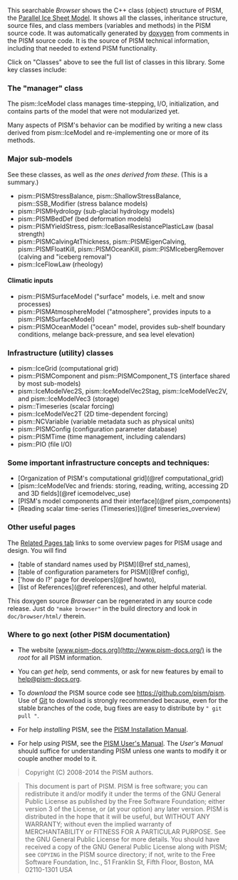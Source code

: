 This searchable *Browser* shows the C++ class (object) structure of
PISM, the [Parallel Ice Sheet Model](http://www.pism-docs.org/).  It
shows all the classes, inheritance structure, source files,
and class members (variables and methods) in the PISM source code.
It was automatically generated by [doxygen](http://www.doxygen.org/)
from comments in the PISM source code.  It is the source of PISM technical
information, including that needed to extend PISM functionality.

Click on "Classes" above to see the full list of classes in this library.  Some
key classes include:

### The "manager" class

The pism::IceModel class manages time-stepping, I/O, initialization, and
contains parts of the model that were not modularized yet.

Many aspects of PISM's behavior can be modified by writing a new class
derived from pism::IceModel and re-implementing one or more of its methods.

### Major sub-models

See these classes, as well as *the ones derived from these*. (This is
a summary.)

- pism::PISMStressBalance, pism::ShallowStressBalance, pism::SSB_Modifier (stress
  balance models)
- pism::PISMHydrology (sub-glacial hydrology models)
- pism::PISMBedDef (bed deformation models)
- pism::PISMYieldStress, pism::IceBasalResistancePlasticLaw (basal strength)
- pism::PISMCalvingAtThickness, pism::PISMEigenCalving, pism::PISMFloatKill,
  pism::PISMOceanKill, pism::PISMIcebergRemover (calving and "iceberg removal")
- pism::IceFlowLaw (rheology)

#### Climatic inputs

- pism::PISMSurfaceModel ("surface" models, i.e. melt and snow processes)
- pism::PISMAtmosphereModel ("atmosphere", provides inputs to a pism::PISMSurfaceModel)
- pism::PISMOceanModel ("ocean" model, provides sub-shelf boundary
  conditions, melange back-pressure, and sea level elevation)

### Infrastructure (utility) classes

- pism::IceGrid (computational grid)
- pism::PISMComponent and pism::PISMComponent_TS (interface shared by most sub-models)
- pism::IceModelVec2S, pism::IceModelVec2Stag, pism::IceModelVec2V, and pism::IceModelVec3 (storage)
- pism::Timeseries (scalar forcing)
- pism::IceModelVec2T (2D time-dependent forcing)
- pism::NCVariable (variable metadata such as physical units)
- pism::PISMConfig (configuration parameter database)
- pism::PISMTime (time management, including calendars)
- pism::PIO (file I/O)

### Some important infrastructure concepts and techniques:

- [Organization of PISM's computational grid](@ref computational_grid)
- [pism::IceModelVec and friends: storing, reading, writing, accessing 2D and 3D fields](@ref icemodelvec_use)
- [PISM's model components and their interface](@ref pism_components)
- [Reading scalar time-series (Timeseries)](@ref timeseries_overview)

### Other useful pages

The [Related Pages tab](pages.html) links to some
overview pages for PISM usage and design.  You will find
- [table of standard names used by PISM](@ref std_names),
- [table of configuration parameters for PISM](@ref config),
- ['how do I?' page for developers](@ref howto),
- [list of References](@ref references), and other helpful material.

This doxygen source *Browser* can be regenerated in any source code release.
Just do `"make browser"` in the build directory and look in
`doc/browser/html/` therein.

### Where to go next (other PISM documentation)

- The website [www.pism-docs.org](http://www.pism-docs.org/) is the
  *root* for all PISM information.

- You can *get help,* send comments, or ask for new features by email to
  help@pism-docs.org.

- To *download* the PISM source code see https://github.com/pism/pism.
  Use of [Git](http://git-scm.com/) to download is strongly
  recommended because, even for the stable branches of the code, bug
  fixes are easy to distribute by `" git pull "`.

- For help *installing* PISM, see the
  [PISM Installation Manual](http://www.pism-docs.org/).

- For help *using* PISM, see the
  [PISM User's Manual](http://www.pism-docs.org/). The *User's Manual*
  should suffice for understanding PISM unless one wants to modify it
  or couple another model to it.

> Copyright (C) 2008-2014 the PISM authors.

> This document is part of PISM. PISM is free software; you can redistribute it
> and/or modify it under the terms of the GNU General Public License as published
> by the Free Software Foundation; either version 3 of the License, or (at your
> option) any later version. PISM is distributed in the hope that it will be
> useful, but WITHOUT ANY WARRANTY; without even the implied warranty of
> MERCHANTABILITY or FITNESS FOR A PARTICULAR PURPOSE. See the GNU General Public
> License for more details. You should have received a copy of the GNU General
> Public License along with PISM; see `COPYING` in the PISM source directory; if
> not, write to the Free Software Foundation, Inc., 51 Franklin St, Fifth Floor,
> Boston, MA 02110-1301 USA
